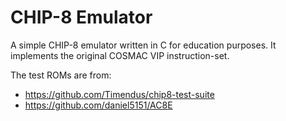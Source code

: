 # CHIP-8 Emulator

A simple CHIP-8 emulator written in C for education purposes.
It implements the original COSMAC VIP instruction-set.

The test ROMs are from:
- https://github.com/Timendus/chip8-test-suite
- https://github.com/daniel5151/AC8E
